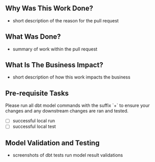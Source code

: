 ## Why Was This Work Done?

- short description of the reason for the pull request

## What Was Done?

- summary of work within the pull request

## What Is The Business Impact?

- short description of how this work impacts the business

## Pre-requisite Tasks

Please run all dbt model commands with the suffix \`\+\` to ensure your changes and any downstream changes are ran and tested.

- [ ] successful local run
- [ ] successful local test

## Model Validation and Testing

- screenshots of dbt tests run model result validations